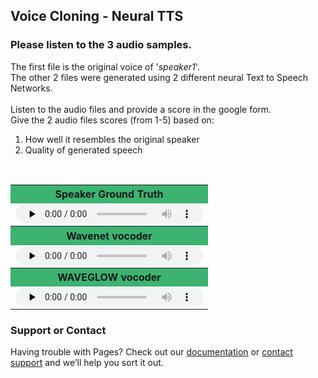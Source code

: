 ## Voice Cloning - Neural TTS

### Please listen to the 3 audio samples. 
The first file is the original voice of '*speaker1*'.<br>
The other 2 files were generated using 2 different neural Text to Speech Networks.<br><br>
Listen to the audio files and provide a score in the google form.<br>
Give the 2 audio files scores (from 1-5) based on:
1. How well it resembles the original speaker
2. Quality of generated speech


<table border="0" width="20%" style="font-size:16px">
  <tbody>
  <tr><th bgcolor="#3cb371" style="white-space:nowrap;height:30px;min-width: 240px">
    Speaker Ground Truth</th></tr>
    
  <tr>
  <td>
  <audio controls="" preload="none" style="height:30px">
<source src="https://sachp1.github.io/speaker1/speaker3.mp3" type="audio/mpeg">audio not supported</audio>
    </td></tr><br>
    <tr>
    <th bgcolor="#3cb371" style="white-space:nowrap;height:30px;min-width: 240px">
      Wavenet vocoder</th></tr>
  <tr>
  <td>
  <audio controls="" preload="none" style="height:30px">
<source src="https://sachp1.github.io/speaker1/will_smith.mp3" type="audio/mpeg">audio not supported</audio>
    </td></tr>
  
  <tr>
    <th bgcolor="#3cb371" style="white-space:nowrap;height:30px;min-width: 240px">
  WAVEGLOW vocoder</th></tr>
 
  <tr>
  <td>
  <audio controls="" preload="none" style="height:30px">
 <source src="https://sachp1.github.io/speaker1/steve_jobs.mp3" type="audio/mpeg">audio not supported</audio>
</td></tr>
 


 </tbody>
 </table>



### Support or Contact
Having trouble with Pages? Check out our [documentation](https://help.github.com/categories/github-pages-basics/) or [contact support](https://github.com/contact) and we’ll help you sort it out.
  
